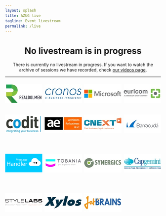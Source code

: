 ```yaml
---
layout: splash
title: AZUG live
tagline: Event livestream
permalink: /live
---
```


<script src="https://ajax.googleapis.com/ajax/libs/jquery/1.12.4/jquery.min.js"></script>
<script>
	function refreshData() {
		$.ajax({
            url: 'https://balliauw.blob.core.windows.net/public/azug/azug-live.json?salt=' + (new Date()).toString(),
            dataType: 'jsonp'
        });
	}
	
	function updateStream(data) {
		if (data.IsLive) {
			$('#live').show();
			$('#notlive').hide();
			
			if (data.Speaker) {
				$('#speaker').text(data.Speaker);
			}
			
			if (data.Title) {
				$('#title').text(data.Title);
			}
			
			if (data.EmbedId != '') {
				if ($('#livestream').attr('src') != 'http://www.youtube.com/embed/' + data.EmbedId + '?autoplay=1') {
					$('#livestream').attr('src', 'http://www.youtube.com/embed/' + data.EmbedId + '?autoplay=1');
				}
			}
		} else {			
			$('#notlive').show();
			$('#live').hide();
			$('#livestream').attr('src', '');
			
			if (data.MessageTitle != '') {
				$('#notlive').html('<h1>' + data.MessageTitle + '</h1><p>' + data.MessageBody + '</p>').show();
			} else {
				$('#notlive').html('<h1>No livestream is in progress</h1><p>There is currently no livestream in progress. If you want to watch the archive of sessions we have recorded, check <a href="/videos">our videos page</a>.').show();
			}
		}
	}
	
	$(function() {
		refreshData();
		setInterval(function() {
            refreshData();
		}, 10000);
	});
</script>
<div id="live" style="display: none; text-align: center;">
<h1 id="title"></h1><h2 id="speaker"></h2>
<h3>Questions? Comments? Tweet <a href="https://twitter.com/azugbe" target="_blank">@azugbe</a>!</h3>
<iframe id="livestream" width="560" height="315" src="//www.youtube.com/embed/EYswcoCxE1s" frameborder="0" allowfullscreen></iframe>
</div>
<div id="notlive" style="text-align: center;">
<h1>No livestream is in progress</h1>
<p>There is currently no livestream in progress. If you want to watch the archive of sessions we have recorded, check <a href="/videos">our videos page</a>.</p>
</div>

<hr />

<p style="text-align: center;">
<a href="http://www.realdolmen.com"><img alt="" src="/assets/media/sponsors/logo-realdolmen.jpg" vspace="10" /></a>&nbsp;
<a href="http://www.cronos.be"><img alt="" src="/assets/media/sponsors/logo-cronos.jpg" vspace="10" /></a>&nbsp;
<a href="http://www.microsoft.be"><img alt="" src="/assets/media/sponsors/logo-microsoft.jpg" vspace="10" /></a>&nbsp;
<a href="http://www.euri.com"><img alt="" src="/assets/media/sponsors/logo-euricom.jpg" vspace="10" /></a>

<br />

<a href="http://www.codit.be"><img alt="" src="/assets/media/sponsors/logo-codit.jpg" vspace="10" /></a>&nbsp;
<a href="http://www.ae.be"><img alt="" src="/assets/media/sponsors/logo-ae.jpg" vspace="10" /></a>&nbsp;
<a href="http://www.cnext.eu"><img alt="" src="/assets/media/sponsors/logo-cnext.jpg" vspace="10" /></a>&nbsp;
<a href="http://www.barracuda.com"><img alt="" src="/assets/media/sponsors/logo-barracuda.jpg" vspace="10" /></a>

<br />

<a href="http://www.messagehandler.net"><img alt="" src="/assets/media/sponsors/logo-messagehandler.png" vspace="10" /></a>&nbsp;
<a href="http://www.tobania.be/"><img alt="" src="/assets/media/sponsors/logo-tobania.jpg" vspace="10" /></a>&nbsp;
<a href="http://www.synergics.be"><img alt="" src="/assets/media/sponsors/logo-synergics.jpg" vspace="10" /></a>&nbsp;
<a href="https://www.be.capgemini.com/"><img alt="" src="/assets/media/sponsors/logo-capgemini.jpg" vspace="10" /></a>

<br />

<a href="http://www.stylelabs.com/"><img alt="" src="/assets/media/sponsors/logo-stylelabs.jpg" vspace="10" /></a>&nbsp;
<a href="http://www.xylos.be"><img alt="" src="/assets/media/sponsors/logo-xylos.jpg" vspace="10" /></a>&nbsp;
<a href="http://www.jetbrains.com"><img alt="" src="/assets/media/sponsors/logo-jetbrains.jpg" vspace="10" /></a>
</p>
